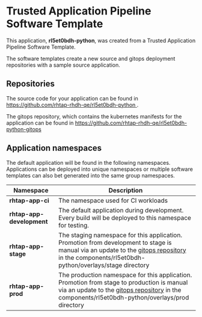 # Trusted Application Pipeline Software Template

This application, **rl5et0bdh-python**, was created from a Trusted Application Pipeline Software Template.

The software templates create a new source and gitops deployment repositories with a sample source application. 

## Repositories

The source code for your application can be found in [https://github.com/rhtap-rhdh-qe/rl5et0bdh-python ](https://github.com/rhtap-rhdh-qe/rl5et0bdh-python ).
 
The gitops repository, which contains the kubernetes manifests for the application can be found in 
[https://github.com/rhtap-rhdh-qe/rl5et0bdh-python-gitops ](https://github.com/rhtap-rhdh-qe/rl5et0bdh-python-gitops ) 

## Application namespaces 

The default application will be found in the following namespaces. Applications can be deployed into unique namespaces or multiple software templates can also bet generated into the same group namespaces.  

|  Namespace   |  Description   |  
| -------- | -------- |
| **rhtap-app-ci** | The namespace used for CI workloads |
| **rhtap-app-development** | The default application during development. Every build will be deployed to this namespace for testing. |
| **rhtap-app-stage** | The staging namespace for this application. Promotion from development to stage is manual via an update to the [gitops repository](https://github.com/rhtap-rhdh-qe/rl5et0bdh-python-gitops ) in the components/rl5et0bdh-python/overlays/stage directory |
| **rhtap-app-prod** | The production namespace for this application. Promotion from stage to production is manual via an update to the [gitops repository](https://github.com/rhtap-rhdh-qe/rl5et0bdh-python-gitops ) in the components/rl5et0bdh-python/overlays/prod directory |